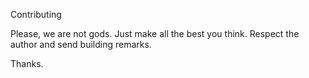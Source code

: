 Contributing

Please, we are not gods. Just make all the best you think.
Respect the author and send building remarks.

Thanks.
